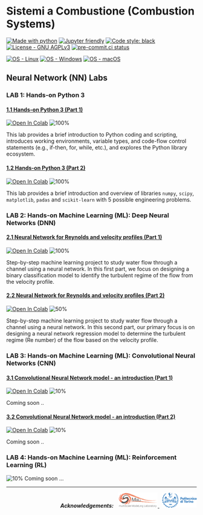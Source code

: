 # Sistemi a Combustione (Combustion Systems)

[![Made with python](https://img.shields.io/badge/Python-3.9%20%7C%203.10%20%7C%203.11-blue?logo=python&amp;logoColor=white)](https://python.org)
[![Jupyter friendly](https://img.shields.io/badge/Jupyter%20Lab-3.x-orange?logo=jupyter&logoColor=white)](https://jupyter.org)
[![Code style: black](https://img.shields.io/badge/code%20style-black-000000.svg)](https://github.com/psf/black)
[![License - GNU AGPLv3](https://img.shields.io/badge/license-GNU%20GPLv3-green)](/LICENSE)
[![pre-commit.ci status](https://results.pre-commit.ci/badge/github/paolodeangelis/Sistemi_a_combustione/main.svg)](https://results.pre-commit.ci/latest/github/paolodeangelis/Sistemi_a_combustione/main)


[![OS - Linux](https://img.shields.io/badge/OS-Linux-lightgray?logo=linux&amp;logoColor=white)](https://www.linux.org/)
[![OS - Windows](https://img.shields.io/badge/OS-Windows-lightgray?logo=windows&amp;logoColor=white)](http://microsoft.com/windows)
[![OS - macOS](https://img.shields.io/badge/OS-macOS-lightgray?logo=macOS&amp;logoColor=white)](https://www.apple.com/macos/)

## Neural Network (NN) Labs

### LAB 1: Hands-on Python 3

#### [1.1 Hands-on Python 3 (Part 1)](1.1-Hands-on_Python3_P1.ipynb)
[![Open In Colab](https://colab.research.google.com/assets/colab-badge.svg)](https://colab.research.google.com/github/paolodeangelis/Sistemi_a_combustione/blob/main/1.1-Hands-on_Python3_P1.ipynb)
![100%](https://geps.dev/progress/100)

This lab provides a brief introduction to Python coding and scripting, introduces working environments, variable types, and code-flow control statements (e.g., if-then, for, while, etc.), and explores the Python library ecosystem.

#### [1.2 Hands-on Python 3 (Part 2)](1.2-Hands-on_Python3_P2.ipynb)
[![Open In Colab](https://colab.research.google.com/assets/colab-badge.svg)](https://colab.research.google.com/github/paolodeangelis/Sistemi_a_combustione/blob/main/1.2-Hands-on_Python3_P2.ipynb)
![100%](https://geps.dev/progress/100)

This lab provides a brief introduction and overview of libraries `numpy`, `scipy`, `matplotlib`, `padas` and `scikit-learn` with 5 possible engineering problems.

### LAB 2: Hands-on Machine Learning (ML): Deep Neural Networks (DNN)

#### [2.1 Neural Network for Reynolds and velocity profiles (Part 1)](2.1-NN_Reynolds_P1.ipynb)
[![Open In Colab](https://colab.research.google.com/assets/colab-badge.svg)](https://colab.research.google.com/github/paolodeangelis/Sistemi_a_combustione/blob/main/2.1-NN_Reynolds_P1.ipynb)
![100%](https://geps.dev/progress/100)

Step-by-step machine learning project to study water flow through a channel using a neural network. In this first part, we focus on designing a binary classification model to identify the turbulent regime of the flow from the velocity profile.

#### [2.2 Neural Network for Reynolds and velocity profiles (Part 2)](2.2-NN_Reynolds_P2.ipynb)
[![Open In Colab](https://colab.research.google.com/assets/colab-badge.svg)](https://colab.research.google.com/github/paolodeangelis/Sistemi_a_combustione/blob/main/2.2-NN_Reynolds_P2.ipynb)
![50%](https://geps.dev/progress/50)

Step-by-step machine learning project to study water flow through a channel using a neural network. In this second part, our primary focus is on designing a neural network regression model to determine the turbulent regime ($\mathrm{Re}$ number) of the flow based on the velocity profile.


### LAB 3: Hands-on Machine Learning (ML): Convolutional Neural Networks (CNN)

#### [3.1 Convolutional Neural Network model - an introduction (Part 1)](3.1-CNN_Intro_P1.ipynb)
[![Open In Colab](https://colab.research.google.com/assets/colab-badge.svg)](https://colab.research.google.com/github/paolodeangelis/Sistemi_a_combustione/blob/main/3.1-CNN_Intro_P1.ipynb) ![10%](https://geps.dev/progress/10)

Coming soon ..

#### [3.2 Convolutional Neural Network model - an introduction (Part 2)](3.2-CNN_Intro_P2.ipynb)
[![Open In Colab](https://colab.research.google.com/assets/colab-badge.svg)](https://colab.research.google.com/github/paolodeangelis/Sistemi_a_combustione/blob/main/3.2-CNN_Intro_P2.ipynb) ![10%](https://geps.dev/progress/10)

Coming soon ..

### LAB 4: Hands-on Machine Learning (ML): Reinforcement Learning (RL)

![10%](https://geps.dev/progress/10)
Coming soon ...


<hr width="100%">
<p align="right">
    <em><strong>Acknowledgements:</strong></em>
    &nbsp;
    <a target="_blank" href="https://areeweb.polito.it/ricerca/small/">
        <img style="height:40px" src="https://github.com/paolodeangelis/Sistemi_a_combustione/raw/main/assets/img/logo.png" alt="SMALL site" >
    </a>
    &nbsp;
    <a target="_blank" href="https://www.polito.it/">
        <img style="height:40px" src="https://github.com/paolodeangelis/Sistemi_a_combustione/raw/main/assets/img/polito_logo.png" alt="POLITO site" >
    </a>
</p>
